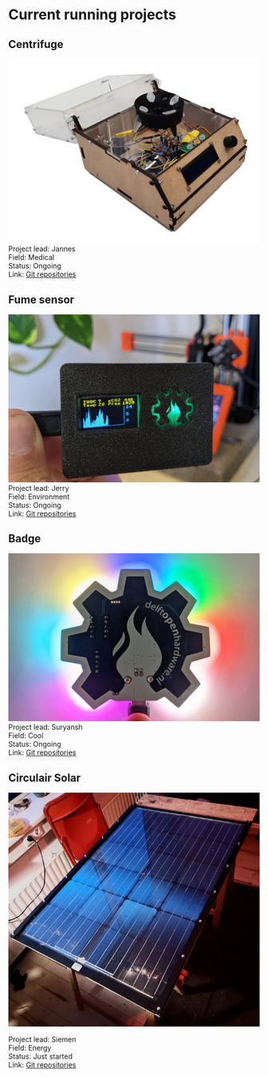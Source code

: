 # Current running projects

## Centrifuge
![](../images/centrifugeV0.jpg)
Project lead: Jannes  
Field: Medical  
Status: Ongoing  
Link: [Git repositories](https://gitlab.com/go-commons/delftopenhardware/Open-source-Centrifuge-for-WetLab) 

## Fume sensor
![](../images/fume.jpg)
Project lead: Jerry  
Field: Environment  
Status: Ongoing  
Link: [Git repositories](https://gitlab.com/go-commons/delftopenhardware/Air-Quality-sensor-for-workspaces)

## Badge
![](../images/badge.jpg)
Project lead: Suryansh  
Field: Cool  
Status: Ongoing  
Link: [Git repositories](https://gitlab.com/go-commons/delftopenhardware/doh-badge)

## Circulair Solar
![](../images/siemensolar.jpg)

Project lead: Siemen  
Field: Energy  
Status: Just started  
Link: [Git repositories](https://gitlab.com/go-commons/delftopenhardware/circular-pv-panel)
